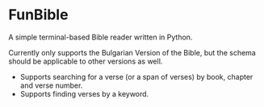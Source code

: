 # FunBible

A simple terminal-based Bible reader written in Python.

Currently only supports the Bulgarian Version of the Bible, but the schema should be applicable to other versions as well.

- Supports searching for a verse (or a span of verses) by book, chapter and verse number.
- Supports finding verses by a keyword.

